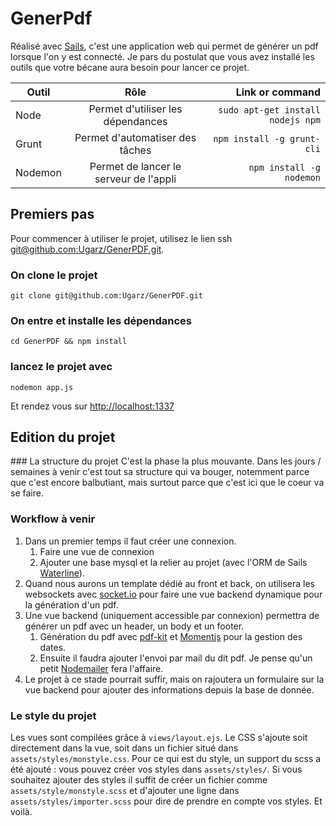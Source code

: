 # GenerPdf

Réalisé avec [Sails](http://sailsjs.org), c'est une application web qui permet de générer un pdf lorsque l'on y est connecté.
Je pars du postulat que vous avez installé les outils que votre bécane aura besoin pour lancer ce projet.

| Outil	        | Rôle          												 | Link or command								     |
| ------------- |:--------------------------------------:| -----------------------------------:|
| Node 					| Permet d'utiliser les dépendances      | `sudo apt-get install nodejs npm`   |
| Grunt		      | Permet d'automatiser des tâches        | `npm install -g grunt-cli` 				 |
| Nodemon	      | Permet de lancer le serveur de l'appli | `npm install -g nodemon` 				   |

## Premiers pas
Pour commencer à utiliser le projet, utilisez le lien ssh [git@github.com:Ugarz/GenerPDF.git](http://git@github.com:Ugarz/GenerPDF.git).

### On clone le projet
```
git clone git@github.com:Ugarz/GenerPDF.git
```

### On entre et installe les dépendances
```
cd GenerPDF && npm install
```

### lancez le projet avec 
```
nodemon app.js
```
Et rendez vous sur [http://localhost:1337](http://localhost:1337)

## Edition du projet

### La structure du projet
C'est la phase la plus mouvante.
Dans les jours / semaines à venir c'est tout sa structure qui va bouger, notemment parce que c'est encore balbutiant, mais surtout parce que c'est ici que le coeur va se faire.

### Workflow à venir
1. Dans un premier temps il faut créer une connexion.
	1. Faire une vue de connexion
	2. Ajouter une base mysql et la relier au projet (avec l'ORM de Sails [Waterline](https://github.com/balderdashy/waterline)).
2. Quand nous aurons un template dédié au front et back, on utilisera les websockets avec [socket.io](http://socket.io) pour faire une vue backend dynamique pour la génération d'un pdf.
3. Une vue backend (uniquement accessible par connexion) permettra de générer un pdf avec un header, un body et un footer.
	1. Génération du pdf avec [pdf-kit](https://github.com/pdfkit/pdfkit) et [Momentjs](http://momentjs.com/) pour la gestion des dates.
	2. Ensuite il faudra ajouter l'envoi par mail du dit pdf. Je pense qu'un petit [Nodemailer](https://github.com/andris9/Nodemailer) fera l'affaire.
4. Le projet à ce stade pourrait suffir, mais on rajoutera un formulaire sur la vue backend pour ajouter des informations depuis la base de donnée.


### Le style du projet
Les vues sont compilées grâce à `views/layout.ejs`.
Le CSS s'ajoute soit directement dans la vue, soit dans un fichier situé dans `assets/styles/monstyle.css`.
Pour ce qui est du style, un support du scss a été ajouté : vous pouvez créer vos styles dans `assets/styles/`. Si vous souhaitez ajouter des styles il suffit de créer un fichier comme `assets/style/monstyle.scss` et d'ajouter une ligne dans `assets/styles/importer.scss` pour dire de prendre en compte vos styles. Et voilà.